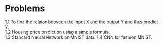 # Problems
1.1 To find the relaion between the input X and the output Y and thus predict Y. <br/>
1.2 Housing price prediction using a simple formula. <br/>
1.3 Standard Neural Network on MNIST data.
1.4 CNN for fashion MNIST.
